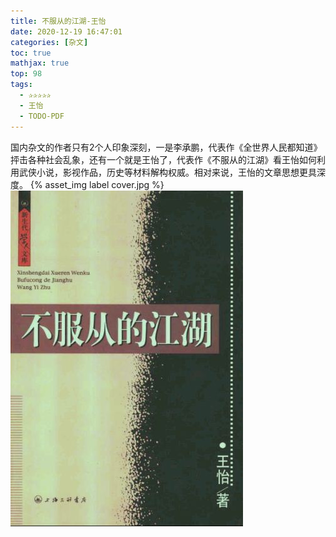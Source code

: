 ```yaml
---
title: 不服从的江湖-王怡
date: 2020-12-19 16:47:01
categories: [杂文]
toc: true
mathjax: true
top: 98
tags: 
  - ✰✰✰✰✰
  - 王怡 
  - TODO-PDF
---
```


国内杂文的作者只有2个人印象深刻，一是李承鹏，代表作《全世界人民都知道》抨击各种社会乱象，还有一个就是王怡了，代表作《不服从的江湖》看王怡如何利用武侠小说，影视作品，历史等材料解构权威。相对来说，王怡的文章思想更具深度。
{% asset_img label cover.jpg %}
![](不服从的江湖-王怡/cover.jpg)
<!-- more -->

